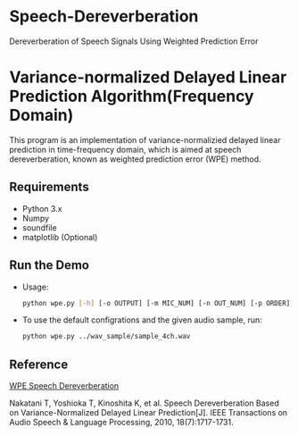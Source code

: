 # Speech-Dereverberation
Dereverberation of Speech Signals Using Weighted Prediction Error
# Variance-normalized Delayed Linear Prediction Algorithm(Frequency Domain)
This program is an implementation of variance-normalizied delayed linear prediction in time-frequency domain, which is aimed at speech dereverberation, known as weighted prediction error (WPE) method.


## Requirements
 - Python 3.x
 - Numpy
 - soundfile
 - matplotlib (Optional) 

## Run the Demo
  - Usage:
    ```bash
    python wpe.py [-h] [-o OUTPUT] [-m MIC_NUM] [-n OUT_NUM] [-p ORDER] filename
    ```
  - To use the default configrations and the given audio sample, run:
    ```bash
    python wpe.py ../wav_sample/sample_4ch.wav
    ```

## Reference

[WPE Speech Dereverberation](http://www.kecl.ntt.co.jp/icl/signal/wpe/)

 Nakatani T, Yoshioka T, Kinoshita K, et al. Speech Dereverberation Based on Variance-Normalized Delayed Linear Prediction[J]. IEEE Transactions on Audio Speech & Language Processing, 2010, 18(7):1717-1731.
